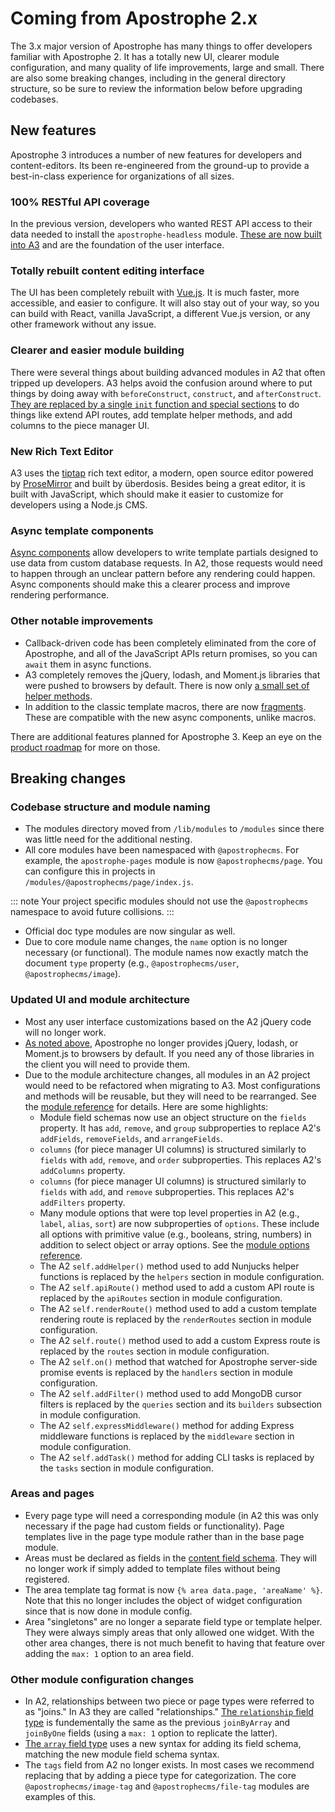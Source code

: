 # Coming from Apostrophe 2.x

The 3.x major version of Apostrophe has many things to offer developers familiar with Apostrophe 2. It has a totally new UI, clearer module configuration, and many quality of life improvements, large and small. There are also some breaking changes, including in the general directory structure, so be sure to review the information below before upgrading codebases.

## New features

Apostrophe 3 introduces a number of new features for developers and content-editors. Its been re-engineered from the ground-up to provide a best-in-class experience for organizations of all sizes.

### 100% RESTful API coverage

In the previous version, developers who wanted REST API access to their data needed to install the `apostrophe-headless` module. [These are now built into A3](/reference/api/) and are the foundation of the user interface.

### Totally rebuilt content editing interface

The UI has been completely rebuilt with [Vue.js](https://vuejs.org/). It is much faster, more accessible, and easier to configure. It will also stay out of your way, so you can build with React, vanilla JavaScript, a different Vue.js version, or any other framework without any issue.

### Clearer and easier module building

There were several things about building advanced modules in A2 that often tripped up developers. A3 helps avoid the confusion around where to put things by doing away with `beforeConstruct`, `construct`, and `afterConstruct`. [They are replaced by a single `init` function and special sections](/reference/module-api/module-overview.md#initialization-function) to do things like extend API routes, add template helper methods, and add columns to the piece manager UI.

### New Rich Text Editor

A3 uses the [tiptap](https://tiptap.dev/) rich text editor, a modern, open source editor powered by [ProseMirror](https://prosemirror.net/) and built by überdosis. Besides being a great editor, it is built with JavaScript, which should make it easier to customize for developers using a Node.js CMS.

### Async template components

[Async components](/guide/async-components.md) allow developers to write template partials designed to use data from custom database requests. In A2, those requests would need to happen through an unclear pattern before any rendering could happen. Async components should make this a clearer process and improve rendering performance.

### Other notable improvements

- Callback-driven code has been completely eliminated from the core of Apostrophe, and all of the JavaScript APIs return promises, so you can `await` them in async functions.
- A3 completely removes the jQuery, lodash, and Moment.js libraries that were pushed to browsers by default. There is now only [a small set of helper methods](/guide/front-end-helpers.md).
- In addition to the classic template macros, there are now [fragments](/guide/fragments.md). These are compatible with the new async components, unlike macros.

There are additional features planned for Apostrophe 3. Keep an eye on the [product roadmap](https://apostrophecms.productboard.com/portal/1-product-portal/tabs/1690f4df-bbbe-4d8d-aad0-42e4f1ff7643) for more on those.

## Breaking changes

### Codebase structure and module naming

- The modules directory moved from `/lib/modules` to `/modules` since there was little need for the additional nesting.
- All core modules have been namespaced with `@apostrophecms`. For example, the `apostrophe-pages` module is now `@apostrophecms/page`. You can configure this in projects in `/modules/@apostrophecms/page/index.js`.

::: note
Your project specific modules should not use the `@apostrophecms` namespace to avoid future collisions.
:::

- Official doc type modules are now singular as well.
- Due to core module name changes, the `name` option is no longer necessary (or functional). The module names now exactly match the document `type` property (e.g., `@apostrophecms/user`, `@apostrophecms/image`).

### Updated UI and module architecture

- Most any user interface customizations based on the A2 jQuery code will no longer work.
- [As noted above](#other-notable-improvements), Apostrophe no longer provides jQuery, lodash, or Moment.js to browsers by default. If you need any of those libraries in the client you will need to provide them.
- Due to the module architecture changes, all modules in an A2 project would need to be refactored when migrating to A3. Most configurations and methods will be reusable, but they will need to be rearranged. See the [module reference](/reference/module-api/module-overview.md) for details. Here are some highlights:
  - Module field schemas now use an object structure on the `fields` property. It has `add`, `remove`, and `group` subproperties to replace A2's `addFields`, `removeFields`, and `arrangeFields`.
  - `columns` (for piece manager UI columns) is structured similarly to `fields` with `add`, `remove`, and `order` subproperties. This replaces A2's `addColumns` property.
  - `columns` (for piece manager UI columns) is structured similarly to `fields` with `add`, and `remove` subproperties. This replaces A2's `addFilters` property.
  - Many module options that were top level properties in A2 (e.g., `label`, `alias`, `sort`) are now subproperties of `options`. These include all options with primitive value (e.g., booleans, string, numbers) in addition to select object or array options. See the [module options reference](/reference/module-api/module-options.md).
  - The A2 `self.addHelper()` method used to add Nunjucks helper functions is replaced by the `helpers` section in module configuration.
  - The A2 `self.apiRoute()` method used to add a custom API route is replaced by the `apiRoutes` section in module configuration.
  - The A2 `self.renderRoute()` method used to add a custom template rendering route is replaced by the `renderRoutes` section in module configuration.
  - The A2 `self.route()` method used to add a custom Express route is replaced by the `routes` section in module configuration.
  - The A2 `self.on()` method that watched for Apostrophe server-side promise events is replaced by the `handlers` section in module configuration.
  - The A2 `self.addFilter()` method used to add MongoDB cursor filters is replaced by the `queries` section and its `builders` subsection in module configuration.
  - The A2 `self.expressMiddleware()` method for adding Express middleware functions is replaced by the `middleware` section in module configuration.
  - The A2 `self.addTask()` method for adding CLI tasks is replaced by the `tasks` section in module configuration.

### Areas and pages

- Every page type will need a corresponding module (in A2 this was only necessary if the page had custom fields or functionality). Page templates live in the page type module rather than in the base page module.
- Areas must be declared as fields in the [content field schema](/guide/content-schema.md). They will no longer work if simply added to template files without being registered.
- The area template tag format is now `{% area data.page, 'areaName' %}`. Note that this no longer includes the object of widget configuration since that is now done in module config.
- Area "singletons" are no longer a separate field type or template helper. They were always simply areas that only allowed one widget. With the other area changes, there is not much benefit to having that feature over adding the `max: 1` option to an area field.

### Other module configuration changes

- In A2, relationships between two piece or page types were referred to as "joins." In A3 they are called "relationships." [The `relationship` field type](/reference/field-types/relationship.md) is fundementally the same as the previous `joinByArray` and `joinByOne` fields (using a `max: 1` option to replicate the latter).
- [The `array` field type](/reference/field-types/array.md) uses a new syntax for adding its field schema, matching the new module field schema syntax.
- The `tags` field from A2 no longer exists. In most cases we recommend replacing that by adding a piece type for categorization. The core `@apostrophecms/image-tag` and `@apostrophecms/file-tag` modules are examples of this.
